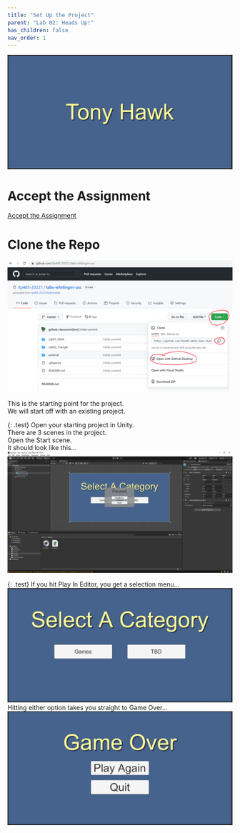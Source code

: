 ```yaml
---
title: "Set Up the Project"
parent: "Lab 02: Heads Up!"
has_children: false
nav_order: 1
---
```


![Heads Up!](images/lab02/tony_hawk.jpg "Heads Up!")

# Accept the Assignment
[Accept the Assignment](https://classroom.github.com/a/bIitYjSZ)

# Clone the Repo
![Clone The Repo](images/gitclone.png "Clone The Repo")

This is the starting point for the project.\
We will start off with an existing project.

{: .test}
Open your starting project in Unity.\
There are 3 scenes in the project.\
Open the Start scene.\
It should look like this...
![Starting Project](images/lab02/start.jpg "Starting Project")

{: .test}
If you hit Play In Editor, you get a selection menu...
![Select Menu](images/lab02/select.jpg "Select Menu")\
Hitting either option takes you straight to Game Over...
![Game Over](images/lab02/game_over.jpg "Game Over")

